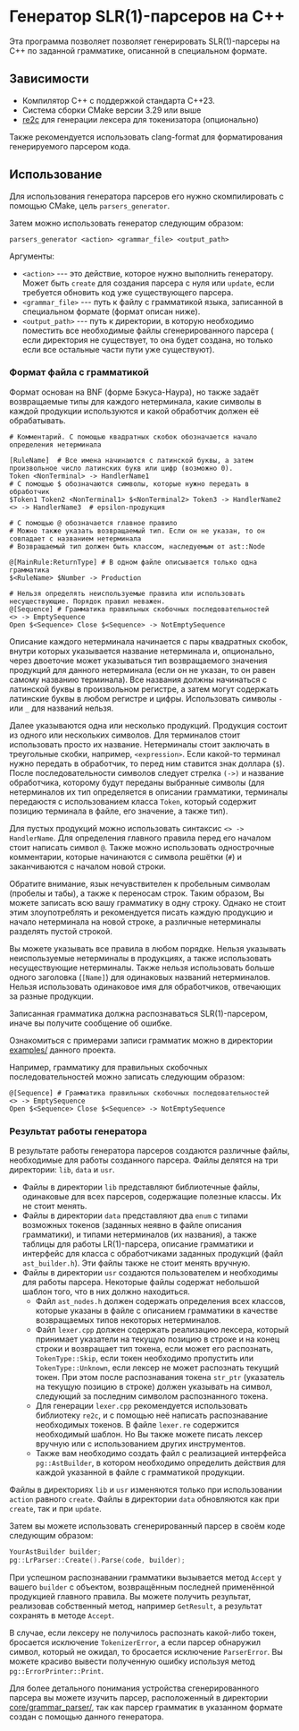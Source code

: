 # Генератор SLR(1)-парсеров на C++

Эта программа позволяет позволяет генерировать SLR(1)-парсеры на C++ по заданной грамматике, описанной в специальном
формате.

## Зависимости

- Компилятор C++ с поддержкой стандарта C++23.
- Система сборки CMake версии 3.29 или выше
- [re2c](https://github.com/skvadrik/re2c) для генерации лексера для токенизатора (опционально)

Также рекомендуется использовать clang-format для форматирования генерируемого парсером кода.

## Использование

Для использования генератора парсеров его нужно скомпилировать с помощью CMake, цель `parsers_generator`.

Затем можно использовать генератор следующим образом:

```
parsers_generator <action> <grammar_file> <output_path>
```

Аргументы:

- `<action>` --- это действие, которое нужно выполнить генератору. Может быть `create` для создания парсера с нуля или
  `update`, если требуется обновить код уже существующего парсера.
- `<grammar_file>` --- путь к файлу с грамматикой языка, записанной в специальном
  формате (формат описан ниже).
- `<output_path>` --- путь к директории, в которую необходимо поместить все необходимые файлы сгенерированного парсера (
  если директория не существует, то она будет создана, но только если все остальные части пути уже существуют).

### Формат файла с грамматикой

Формат основан на BNF (форме Бэкуса-Наура), но также задаёт возвращаемые типы для каждого нетерминала, какие символы в
каждой продукции используются и какой обработчик должен её обрабатывать.

```
# Комментарий. С помощью квадратных скобок обозначается начало определения нетерминала

[RuleName]  # Все имена начинаются с латинской буквы, а затем произвольное число латинских букв или цифр (возможно 0).
Token <NonTerminal> -> HandlerName1
# С помощью $ обозначаются символы, которые нужно передать в обработчик
$Token1 Token2 <NonTerminal1> $<NonTerminal2> Token3 -> HandlerName2
<> -> HandlerName3  # epsilon-продукция

# С помощью @ обозначается главное правило
# Можно также указать возвращаемый тип. Если он не указан, то он совпадает с названием нетерминала
# Возвращаемый тип должен быть классом, наследуемым от ast::Node

@[MainRule:ReturnType] # В одном файле описывается только одна грамматика
$<RuleName> $Number -> Production

# Нельзя определять неиспользуемые правила или использовать несуществующие. Порядок правил неважен.
@[Sequence] # Грамматика правильных скобочных последовательностей
<> -> EmptySequence
Open $<Sequence> Close $<Sequence> -> NotEmptySequence
```

Описание каждого нетерминала начинается с пары квадратных скобок, внутри которых указывается название нетерминала и,
опционально, через двоеточие может указываться тип возвращаемого значения продукций для данного нетерминала (если он не
указан, то он равен самому названию терминала). Все названия должны начинаться с латинской буквы в произвольном
регистре, а затем могут содержать латинские буквы в любом регистре и цифры. Использовать символы `-` или `_` для
названий нельзя.

Далее указываются одна или несколько продукций. Продукция состоит из одного или нескольких символов. Для терминалов
стоит использовать просто их название. Нетерминалы стоит заключать в треугольные скобки, например, `<expression>`. Если
какой-то терминал нужно передать в обработчик, то перед ним ставится знак доллара (`$`). После последовательности
символов следует стрелка `(->)` и название обработчика, которому будут переданы выбранные символы (для нетерминалов их
тип определяется в описании грамматики, терминалы передаюстя с использованием класса `Token`, который содержит позицию
терминала в файле, его значение, а также тип).

Для пустых продукций можно использовать синтаксис `<> -> HandlerName`. Для определения главного правила перед его
началом стоит написать символ `@`. Также можно использовать однострочные комментарии, которые начинаются с символа
решётки (`#`) и заканчиваются с началом новой строки.

Обратите внимание, язык нечувствителен к пробельным символам (пробелы и табы), а также к переносам строк. Таким образом,
Вы можете записать всю вашу грамматику в одну строку. Однако не стоит этим злоупотреблять и рекомендуется писать каждую
продукцию и начало нетерминала на новой строке, а различные нетерминалы разделять пустой строкой.

Вы можете указывать все правила в любом порядке. Нельзя указывать неиспользуемые нетерминалы в продукциях, а также
использовать несуществующие нетерминалы. Также нельзя использовать больше одного заголовка (`[Name]`) для одинаковых
названий нетерминалов. Нельзя использовать одинаковое имя для обработчиков, отвечающих за разные продукции.

Записанная грамматика должна распознаваться SLR(1)-парсером, иначе вы получите сообщение об ошибке.

Ознакомиться с примерами записи грамматик можно в директории [examples/](examples/) данного проекта.

Например, грамматику для правильных скобочных последовательностей можно записать следующим образом:

```
@[Sequence] # Грамматика правильных скобочных последовательностей
<> -> EmptySequence
Open $<Sequence> Close $<Sequence> -> NotEmptySequence
```

### Результат работы генератора

В результате работы генератора парсеров создаются различные файлы, необходимые для работы созданного парсера. Файлы
делятся на три директории: `lib`, `data` и `usr`.

- Файлы в директории `lib` представляют библиотечные файлы, одинаковые
  для всех парсеров, содержащие полезные классы. Их не стоит менять.
- Файлы в директории `data` представляют два `enum` с типами возможных токенов (заданных неявно в файле описания
  грамматики), и типами нетерминалов (их названия), а также таблицы для работы LR(1)-парсера, описание грамматики и
  интерфейс для класса с обработчиками заданных продукций (файл `ast_builder.h`). Эти файлы также не стоит менять
  вручную.
- Файлы в директории `usr` создаются пользователем и необходимы для работы парсера. Некоторые файлы содержат небольшой
  шаблон того, что в них должно находиться.
    - Файл `ast_nodes.h` должен содержать определения всех классов, которые указаны в файле с описанием грамматики в
      качестве возвращаемых типов некоторых нетерминалов.
    - Файл `lexer.cpp` должен содержать реализацию лексера, который принимает указатели на текущую позицию в строке и на
      конец строки и возвращает тип токена, если может его распознать, `TokenType::Skip`, если токен необходимо
      пропустить или `TokenType::Unknown`, если лексер не может распознать текущий токен. При этом после распознавания
      токена `str_ptr` (указатель на текущую позицию в строке) должен указывать на символ, следующий за последним
      символом распознанного токена.
    - Для генерации `lexer.cpp` рекомендуется использовать библиотеку `re2c`, и с помощью неё написать распознавание
      необходимых токенов. В файле `lexer.re` содержится необходимый шаблон. Но Вы также можете писать лексер вручную
      или с использованием других инструментов.
    - Также вам необходимо создать файл с реализацией интерфейса `pg::AstBuilder`, в котором необходимо определить
      действия для каждой указанной в файле с грамматикой продукции.

Файлы в директориях `lib` и `usr` изменяются только при использовании `action` равного `create`. Файлы в директории
`data` обновляются как при `create`, так и при `update`.

Затем вы можете использовать сгенерированный парсер в своём коде следующим образом:

```cpp
YourAstBuilder builder;
pg::LrParser::Create().Parse(code, builder);
```

При успешном распознавании грамматики вызывается метод `Accept` у вашего `builder` с объектом, возвращённым последней
применённой продукцией главного правила. Вы можете получить результат, реализовав собственный метод, например
`GetResult`, а результат сохранять в методе `Accept`.

В случае, если лексеру не получилось распознать какой-либо токен, бросается исключение `TokenizerError`, а если парсер
обнаружил символ, который не ожидал, то бросается исключение `ParserError`. Вы можете красиво вывести полученную ошибку
используя метод `pg::ErrorPrinter::Print`.

Для более детального понимания устройства сгенерированного парсера вы можете изучить парсер, расположенный в
директории [core/grammar_parser/](core/grammar_parser/), так как парсер грамматик в указанном формате создан с помощью
данного генератора.
